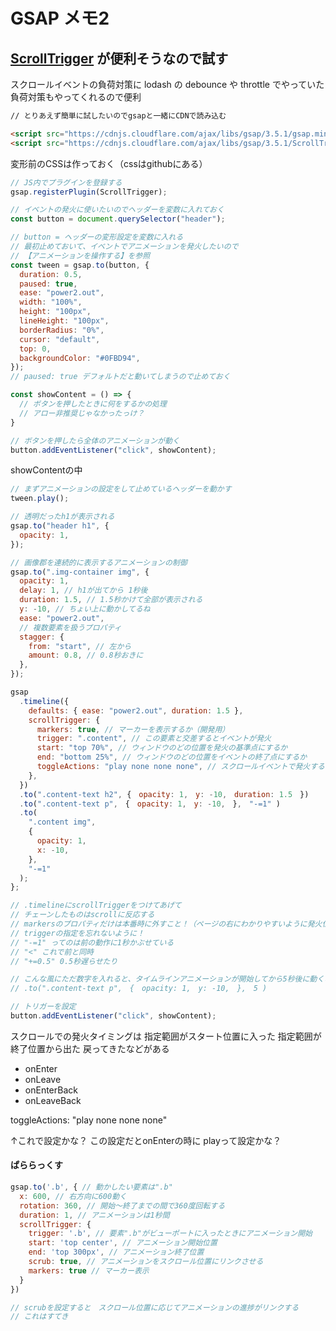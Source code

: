# GSAP メモ2

## [ScrollTrigger](https://greensock.com/docs/v3/Plugins/ScrollTrigger) が便利そうなので試す

スクロールイベントの負荷対策に lodash の debounce や throttle でやっていた負荷対策もやってくれるので便利

```html
// とりあえず簡単に試したいのでgsapと一緒にCDNで読み込む

<script src="https://cdnjs.cloudflare.com/ajax/libs/gsap/3.5.1/gsap.min.js"></script>
<script src="https://cdnjs.cloudflare.com/ajax/libs/gsap/3.5.1/ScrollTrigger.min.js"></script>
```

変形前のCSSは作っておく（cssはgithubにある）

```javascript
// JS内でプラグインを登録する
gsap.registerPlugin(ScrollTrigger);

// イベントの発火に使いたいのでヘッダーを変数に入れておく
const button = document.querySelector("header");

// button = ヘッダーの変形設定を変数に入れる
// 最初止めておいて、イベントでアニメーションを発火したいので
// 【アニメーションを操作する】を参照
const tween = gsap.to(button, {
  duration: 0.5,
  paused: true,
  ease: "power2.out",
  width: "100%",
  height: "100px",
  lineHeight: "100px",
  borderRadius: "0%",
  cursor: "default",
  top: 0,
  backgroundColor: "#0FBD94",
});
// paused: true デフォルトだと動いてしまうので止めておく

const showContent = () => {
  // ボタンを押したときに何をするかの処理
  // アロー非推奨じゃなかったっけ？
}

// ボタンを押したら全体のアニメーションが動く
button.addEventListener("click", showContent);
```

showContentの中

```javascript
// まずアニメーションの設定をして止めているヘッダーを動かす
tween.play();

// 透明だったh1が表示される
gsap.to("header h1", {
  opacity: 1,
});

// 画像郡を連続的に表示するアニメーションの制御
gsap.to(".img-container img", {
  opacity: 1,
  delay: 1, // h1が出てから 1秒後 
  duration: 1.5, // 1.5秒かけて全部が表示される
  y: -10, // ちょい上に動かしてるね
  ease: "power2.out",
  // 複数要素を扱うプロパティ
  stagger: {
    from: "start", // 左から
    amount: 0.8, // 0.8秒おきに
  },
});

gsap
  .timeline({
    defaults: { ease: "power2.out", duration: 1.5 },
    scrollTrigger: {
      markers: true, // マーカーを表示するか（開発用）
      trigger: ".content", // この要素と交差するとイベントが発火
      start: "top 70%", // ウィンドウのどの位置を発火の基準点にするか
      end: "bottom 25%", // ウィンドウのどの位置をイベントの終了点にするか
      toggleActions: "play none none none", // スクロールイベントで発火するアニメーションの種類
    },
  })
  .to(".content-text h2", {　opacity: 1,　y: -10,　duration: 1.5　})
  .to(".content-text p",　{　opacity: 1,　y: -10,　},　"-=1" )
  .to(
    ".content img",
    {
      opacity: 1,
      x: -10,
    },
    "-=1"
  );
};

// .timelineにscrollTriggerをつけてあげて
// チェーンしたものはscrollに反応する
// markersのプロパティだけは本番時に外すこと！（ページの右にわかりやすいように発火位置が出てる）
// triggerの指定を忘れないように！
// "-=1" ってのは前の動作に1秒かぶせている
// "<" これで前と同時
// "+=0.5" 0.5秒遅らせたり

// こんな風にただ数字を入れると、タイムラインアニメーションが開始してから5秒後に動くみたいな感じ
// .to(".content-text p",　{　opacity: 1,　y: -10,　},　5 )

// トリガーを設定
button.addEventListener("click", showContent);
```

スクロールでの発火タイミングは
指定範囲がスタート位置に入った
指定範囲が終了位置から出た
戻ってきたなどがある

- onEnter
- onLeave
- onEnterBack
- onLeaveBack

toggleActions: "play none none none"

↑これで設定かな？ この設定だとonEnterの時に playって設定かな？

#### ぱららっくす

```javascript
gsap.to('.b', { // 動かしたい要素は".b"
  x: 600, // 右方向に600動く
  rotation: 360, // 開始〜終了までの間で360度回転する
  duration: 1, // アニメーションは1秒間
  scrollTrigger: {
    trigger: '.b', // 要素".b"がビューポートに入ったときにアニメーション開始
    start: 'top center', // アニメーション開始位置
    end: 'top 300px', // アニメーション終了位置
    scrub: true, // アニメーションをスクロール位置にリンクさせる
    markers: true // マーカー表示
  }
})

// scrubを設定すると　スクロール位置に応じてアニメーションの進捗がリンクする
// これはすてき
```

